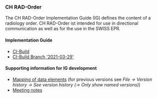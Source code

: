 ### CH RAD-Order
The CH RAD-Order Implementation Guide (IG) defines the content of a radiology order. CH RAD-Order ist intended for use in directional communication as well as for the use in the SWISS EPR.
#### Implementation Guide
* [CI-Build](http://build.fhir.org/ig/hl7ch/ch-rad-order)
* [CI-Build Branch '2021-03-29'](http://build.fhir.org/ig/hl7ch/ch-rad-order/branches/2021-03-29/index.html)

#### Supporting information for IG development
* [Mapping of data elements](https://docs.google.com/spreadsheets/d/1e1pQsHjgHSIKiMhTYLdXTpaGPRONcdn2hYOeb2LNwrY/edit#gid=0]) (for previous versions see *File -> Version history -> See version history (-> Only show named versions)*) 
* [Meeting notes](https://docs.google.com/document/d/1cDQP6qVrQjbmADiEAaO_pg2FpPyadSE9dWeLW3y3QPI/edit)
